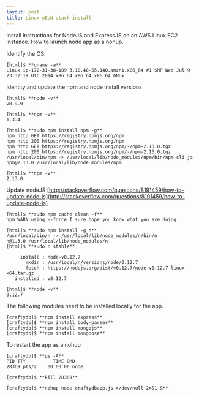 ```yaml
---
layout: post
title: Linux mEaN stack install
---
```



Install instructions for NodeJS and ExpressJS on an AWS Linux EC2 instance. How to launch node app as a nohup.


Identify the OS.

    [html]$ **uname -a**
    Linux ip-172-31-38-189 3.10.48-55.140.amzn1.x86_64 #1 SMP Wed Jul 9 23:32:19 UTC 2014 x86_64 x86_64 x86_64 GNUx

Identity and update the npm and node install versions

    [html]$ **node -v**
    v0.9.9

    [html]$ **npm -v**
    1.3.4

    [html]$ **sudo npm install npm -g**
    npm http GET https://registry.npmjs.org/npm
    npm http 200 https://registry.npmjs.org/npm
    npm http GET https://registry.npmjs.org/npm/-/npm-2.13.0.tgz
    npm http 200 https://registry.npmjs.org/npm/-/npm-2.13.0.tgz
    /usr/local/bin/npm -> /usr/local/lib/node_modules/npm/bin/npm-cli.js
    npm@2.13.0 /usr/local/lib/node_modules/npm

    [html]$ **npm -v**
    2.13.0

Update nodeJS [http://stackoverflow.com/questions/8191459/how-to-update-node-js](http://stackoverflow.com/questions/8191459/how-to-update-node-js)


    [html]$ **sudo npm cache clean -f**
    npm WARN using --force I sure hope you know what you are doing.

    [html]$ **sudo npm install -g n**
    /usr/local/bin/n -> /usr/local/lib/node_modules/n/bin/n
    n@1.3.0 /usr/local/lib/node_modules/n
    [html]$ **sudo n stable**

         install : node-v0.12.7
           mkdir : /usr/local/n/versions/node/0.12.7
           fetch : https://nodejs.org/dist/v0.12.7/node-v0.12.7-linux-x64.tar.gz
       installed : v0.12.7

    [html]$ **node -v**
    0.12.7

The following modules need to be installed locally for the app.

    [craftydb]$ **npm install express**
    [craftydb]$ **npm install body-parser**
    [craftydb]$ **npm install mongojs**
    [craftydb]$ **npm install mongoose**

To restart the app as a nohup

    [craftydb]$ **ps -A**
    PID TTY          TIME CMD     
    28369 pts/2    00:00:00 node

    [craftydb]$ **kill 28369**

    [craftydb]$ **nohup node craftydbapp.js >/dev/null 2>&1 &**





